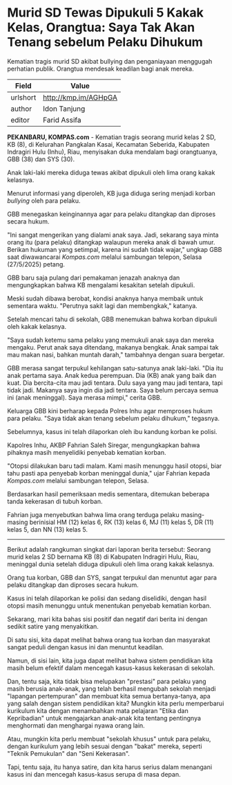 # Murid SD Tewas Dipukuli 5 Kakak Kelas, Orangtua: Saya Tak Akan Tenang sebelum Pelaku Dihukum

Kematian tragis murid SD akibat bullying dan penganiayaan menggugah perhatian publik. Orangtua mendesak keadilan bagi anak mereka.

| Field       | Value                                                       |
|-------------|-------------------------------------------------------------|
| urlshort    | http://kmp.im/AGHpGA |
| author      | Idon Tanjung |
| editor      | Farid Assifa |

**PEKANBARU, KOMPAS.com** - Kematian tragis seorang murid kelas 2 SD, KB (8), di Kelurahan Pangkalan Kasai, Kecamatan Seberida, Kabupaten Indragiri Hulu (Inhu), Riau, menyisakan duka mendalam bagi orangtuanya, GBB (38) dan SYS (30).

Anak laki-laki mereka diduga tewas akibat dipukuli oleh lima orang kakak kelasnya.

Menurut informasi yang diperoleh, KB juga diduga sering menjadi korban *bullying* oleh para pelaku.

GBB menegaskan keinginannya agar para pelaku ditangkap dan diproses secara hukum.

\"Ini sangat mengerikan yang dialami anak saya. Jadi, sekarang saya minta orang itu (para pelaku) ditangkap walaupun mereka anak di bawah umur. Berikan hukuman yang setimpal, karena ini sudah tidak wajar,\" ungkap GBB saat diwawancarai *Kompas.com* melalui sambungan telepon, Selasa (27/5/2025) petang.

GBB baru saja pulang dari pemakaman jenazah anaknya dan mengungkapkan bahwa KB mengalami kesakitan setelah dipukuli.

Meski sudah dibawa berobat, kondisi anaknya hanya membaik untuk sementara waktu. \"Perutnya sakit lagi dan membengkak,\" katanya.

Setelah mencari tahu di sekolah, GBB menemukan bahwa korban dipukuli oleh kakak kelasnya.

\"Saya sudah ketemu sama pelaku yang memukuli anak saya dan mereka mengaku. Perut anak saya ditendang, makanya bengkak. Anak sampai tak mau makan nasi, bahkan muntah darah,\" tambahnya dengan suara bergetar.

GBB merasa sangat terpukul kehilangan satu-satunya anak laki-laki. \"Dia itu anak pertama saya. Anak kedua perempuan. Dia (KB) anak yang baik dan kuat. Dia bercita-cita mau jadi tentara. Dulu saya yang mau jadi tentara, tapi tidak jadi. Makanya saya ingin dia jadi tentara. Saya belum percaya semua ini (anak meninggal). Saya merasa mimpi,\" cerita GBB.

Keluarga GBB kini berharap kepada Polres Inhu agar memproses hukum para pelaku. \"Saya tidak akan tenang sebelum pelaku dihukum,\" tegasnya.

Sebelumnya, kasus ini telah dilaporkan oleh ibu kandung korban ke polisi.

Kapolres Inhu, AKBP Fahrian Saleh Siregar, mengungkapkan bahwa pihaknya masih menyelidiki penyebab kematian korban.

\"Otopsi dilakukan baru tadi malam. Kami masih menunggu hasil otopsi, biar tahu pasti apa penyebab korban meninggal dunia,\" ujar Fahrian kepada *Kompas.com* melalui sambungan telepon, Selasa.

Berdasarkan hasil pemeriksaan medis sementara, ditemukan beberapa tanda kekerasan di tubuh korban.

Fahrian juga menyebutkan bahwa lima orang terduga pelaku masing-masing berinisial HM (12) kelas 6, RK (13) kelas 6, MJ (11) kelas 5, DR (11) kelas 5, dan NN (13) kelas 5.

---
Berikut adalah rangkuman singkat dari laporan berita tersebut: Seorang murid kelas 2 SD bernama KB (8) di Kabupaten Indragiri Hulu, Riau, meninggal dunia setelah diduga dipukuli oleh lima orang kakak kelasnya.

 Orang tua korban, GBB dan SYS, sangat terpukul dan menuntut agar para pelaku ditangkap dan diproses secara hukum.

 Kasus ini telah dilaporkan ke polisi dan sedang diselidiki, dengan hasil otopsi masih menunggu untuk menentukan penyebab kematian korban.



Sekarang, mari kita bahas sisi positif dan negatif dari berita ini dengan sedikit satire yang menyakitkan.

 Di satu sisi, kita dapat melihat bahwa orang tua korban dan masyarakat sangat peduli dengan kasus ini dan menuntut keadilan.

 Namun, di sisi lain, kita juga dapat melihat bahwa sistem pendidikan kita masih belum efektif dalam mencegah kasus-kasus kekerasan di sekolah.

 Dan, tentu saja, kita tidak bisa melupakan "prestasi" para pelaku yang masih berusia anak-anak, yang telah berhasil mengubah sekolah menjadi "lapangan pertempuran" dan membuat kita semua bertanya-tanya, apa yang salah dengan sistem pendidikan kita? Mungkin kita perlu memperbarui kurikulum kita dengan menambahkan mata pelajaran "Etika dan Kepribadian" untuk mengajarkan anak-anak kita tentang pentingnya menghormati dan menghargai nyawa orang lain.

 Atau, mungkin kita perlu membuat "sekolah khusus" untuk para pelaku, dengan kurikulum yang lebih sesuai dengan "bakat" mereka, seperti "Teknik Pemukulan" dan "Seni Kekerasan".

 Tapi, tentu saja, itu hanya satire, dan kita harus serius dalam menangani kasus ini dan mencegah kasus-kasus serupa di masa depan.
